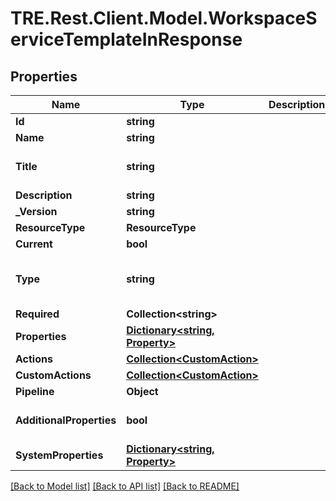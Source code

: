 # TRE.Rest.Client.Model.WorkspaceServiceTemplateInResponse

## Properties

Name | Type | Description | Notes
------------ | ------------- | ------------- | -------------
**Id** | **string** |  | 
**Name** | **string** |  | 
**Title** | **string** |  | [optional] [default to ""]
**Description** | **string** |  | 
**_Version** | **string** |  | 
**ResourceType** | **ResourceType** |  | 
**Current** | **bool** |  | 
**Type** | **string** |  | [optional] [default to "object"]
**Required** | **Collection&lt;string&gt;** |  | 
**Properties** | [**Dictionary&lt;string, Property&gt;**](Property.md) |  | 
**Actions** | [**Collection&lt;CustomAction&gt;**](CustomAction.md) |  | [optional] 
**CustomActions** | [**Collection&lt;CustomAction&gt;**](CustomAction.md) |  | [optional] 
**Pipeline** | **Object** |  | [optional] 
**AdditionalProperties** | **bool** |  | [optional] [default to false]
**SystemProperties** | [**Dictionary&lt;string, Property&gt;**](Property.md) |  | 

[[Back to Model list]](../README.md#documentation-for-models) [[Back to API list]](../README.md#documentation-for-api-endpoints) [[Back to README]](../README.md)

